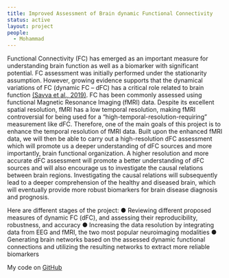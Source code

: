 ```yaml
---
title: Improved Assessment of Brain dynamic Functional Connectivity
status: active
layout: project
people:
  - Mohammad
---
```


Functional Connectivity (FC) has emerged as an important measure for understanding brain function as well as a biomarker with significant potential. 
FC assessment was initially performed under the stationarity assumption. However, growing evidence supports that the dynamical variations of FC (dynamic FC – dFC) has a critical role related to brain function [(Savva et al., 2019)](https://doi.org/10.1002/brb3.1255). FC has been commonly assessed using functional Magnetic Resonance Imaging (fMRI) data. Despite its excellent spatial resolution, fMRI has a low temporal resolution, making fMRI controversial for being used for a “high-temporal-resolution-requiring” measurement like dFC. Therefore, one of the main goals of this project is to enhance the temporal resolution of fMRI data. Built upon the enhanced fMRI data, we will then be able to carry out a high-resolution dFC assessment which will promote us a deeper understanding of dFC sources and more importantly, brain functional organization.
A higher resolution and more accurate dFC assessment will promote a better understanding of dFC sources and will also encourage us to investigate the causal relations between brain regions. Investigating the causal relations will subsequently lead to a deeper comprehension of the healthy and diseased brain, which will eventually provide more robust biomarkers for brain disease diagnosis and prognosis. 

Here are different stages of the project:
●	Reviewing different proposed measures of dynamic FC (dFC), and assessing their reproducibility, robustness, and accuracy
●	Increasing the data resolution by integrating data from EEG and fMRI, the two most popular neuroimaging modalities
●	Generating brain networks based on the assessed dynamic functional connections and utilizing the resulting networks to extract more reliable biomarkers

My code on [GitHub](https://github.com/mtorabi59/dFC)
